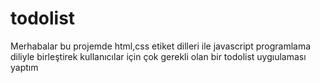 # todolist
Merhabalar bu projemde html,css etiket dilleri ile javascript programlama diliyle birleştirek kullanıcılar için çok gerekli olan bir todolist uygıulaması yaptım
